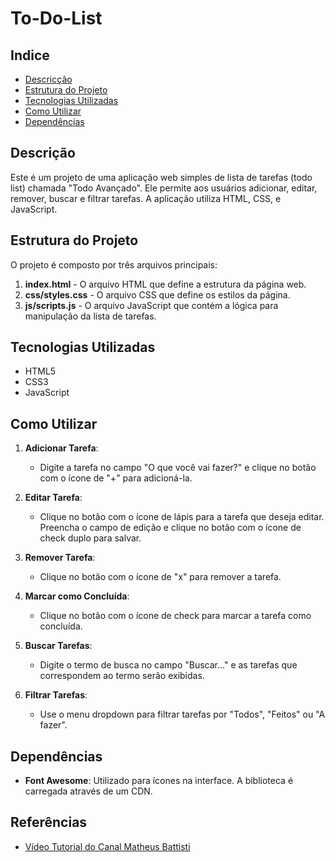 # To-Do-List

## Indice
* [Descricção](#descrição)
* [Estrutura do Projeto](#estrutura-do-projeto)
* [Tecnologias Utilizadas](#tecnologias-utilizadas)
* [Como Utilizar](#como-utilizar)
* [Dependências](#dependências)

## Descrição
Este é um projeto de uma aplicação web simples de lista de tarefas (todo list) chamada "Todo Avançado". Ele permite aos usuários adicionar, editar, remover, buscar e filtrar tarefas. A aplicação utiliza HTML, CSS, e JavaScript.
 
## Estrutura do Projeto
O projeto é composto por três arquivos principais:
1. **index.html** - O arquivo HTML que define a estrutura da página web.
2. **css/styles.css** - O arquivo CSS que define os estilos da página.
3. **js/scripts.js** - O arquivo JavaScript que contém a lógica para manipulação da lista de tarefas.
 
## Tecnologias Utilizadas
 
- HTML5
- CSS3
- JavaScript

## Como Utilizar
 
1. **Adicionar Tarefa**:
   - Digite a tarefa no campo "O que você vai fazer?" e clique no botão com o ícone de "+" para adicioná-la.
 
2. **Editar Tarefa**:
   - Clique no botão com o ícone de lápis para a tarefa que deseja editar. Preencha o campo de edição e clique no botão com o ícone de check duplo para salvar.
 
3. **Remover Tarefa**:
   - Clique no botão com o ícone de "x" para remover a tarefa.
 
4. **Marcar como Concluída**:
   - Clique no botão com o ícone de check para marcar a tarefa como concluída.
 
5. **Buscar Tarefas**:
   - Digite o termo de busca no campo "Buscar..." e as tarefas que correspondem ao termo serão exibidas.
 
6. **Filtrar Tarefas**:
   - Use o menu dropdown para filtrar tarefas por "Todos", "Feitos" ou "A fazer".
 
## Dependências
- **Font Awesome**: Utilizado para ícones na interface. A biblioteca é carregada através de um CDN.

## Referências
- [Vídeo Tutorial do Canal Matheus Battisti](https://www.youtube.com/watch?v=HSssE1PRQcA)
 